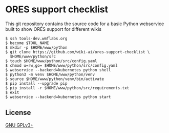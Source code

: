 ORES support checklist
=========================

This git repository contains the source code for a basic Python webservice
built to show ORES support for different wikis

```
$ ssh tools-dev.wmflabs.org
$ become $TOOL_NAME
$ mkdir -p $HOME/www/python
$ git clone https://github.com/wiki-ai/ores-support-checklist \
  $HOME/www/python/src
$ touch $HOME/www/python/src/config.yaml
$ chmod u=rw,go= $HOME/www/python/src/config.yaml
$ webservice --backend=kubernetes python shell
$ python3 -m venv $HOME/www/python/venv
$ source $HOME/www/python/venv/bin/activate
$ pip install --upgrade pip
$ pip install -r $HOME/www/python/src/requirements.txt
$ exit
$ webservice --backend=kubernetes python start
```

License
-------
[GNU GPLv3+](//www.gnu.org/copyleft/gpl.html "GNU GPLv3+")
